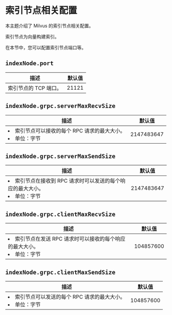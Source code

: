 # 索引节点相关配置

本主题介绍了 Milvus 的索引节点相关配置。

索引节点为向量构建索引。

在本节中，您可以配置索引节点端口等。

## `indexNode.port`

<table id="indexNode.port">
  <thead>
    <tr>
      <th class="width80">描述</th>
      <th class="width20">默认值</th> 
    </tr>
  </thead>
  <tbody>
    <tr>
      <td>索引节点的 TCP 端口。</td>
      <td>21121</td>
    </tr>
  </tbody>
</table>

## `indexNode.grpc.serverMaxRecvSize`

<table id="indexNode.grpc.serverMaxRecvSize">
  <thead>
    <tr>
      <th class="width80">描述</th>
      <th class="width20">默认值</th> 
    </tr>
  </thead>
  <tbody>
    <tr>
      <td>
        <li>索引节点可以接收的每个 RPC 请求的最大大小。</li>
        <li>单位：字节</li>
      </td>
      <td>2147483647</td>
    </tr>
  </tbody>
</table>

## `indexNode.grpc.serverMaxSendSize`

<table id="indexNode.grpc.serverMaxSendSize">
  <thead>
    <tr>
      <th class="width80">描述</th>
      <th class="width20">默认值</th> 
    </tr>
  </thead>
  <tbody>
    <tr>
      <td>
        <li>索引节点在接收到 RPC 请求时可以发送的每个响应的最大大小。</li>
        <li>单位：字节</li>
      </td>
      <td>2147483647</td>
    </tr>
  </tbody>
</table>

## `indexNode.grpc.clientMaxRecvSize`

<table id="indexNode.grpc.clientMaxRecvSize">
  <thead>
    <tr>
      <th class="width80">描述</th>
      <th class="width20">默认值</th> 
    </tr>
  </thead>
  <tbody>
    <tr>
      <td>
        <li>索引节点在发送 RPC 请求时可以接收的每个响应的最大大小。</li>
        <li>单位：字节</li>
      </td>
      <td>104857600</td>
    </tr>
  </tbody>
</table>

## `indexNode.grpc.clientMaxSendSize`

<table id="indexNode.grpc.clientMaxSendSize">
  <thead>
    <tr>
      <th class="width80">描述</th>
      <th class="width20">默认值</th> 
    </tr>
  </thead>
  <tbody>
    <tr>
      <td>
        <li>索引节点可以发送的每个 RPC 请求的最大大小。</li>
        <li>单位：字节</li>
      </td>
      <td>104857600</td>
    </tr>
  </tbody>
</table>